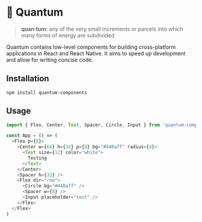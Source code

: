 # 🔬 Quantum

> **quan·tum:** any of the very small increments or parcels into which many forms of energy are subdivided

Quantum contains low-level components for building cross-platform applications in React and React Native. It aims to speed up development and allow for writing concise code.

## Installation

```
npm install quantum-components
```

## Usage

```js
import { Flex, Center, Text, Spacer, Circle, Input } from 'quantum-components'

const App = () => (
  <Flex p={8}>
    <Center w={64} h={32} p={8} bg="#448aff" radius={4}>
      <Text size={12} color="white">
        Testing
      </Text>
    </Center>
    <Spacer h={32} />
    <Flex dir="row">
      <Circle bg="#448aff" />
      <Spacer w={8} />
      <Input placeholder="test" />
    </Flex>
  </Flex>
)
```

